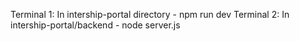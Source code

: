 Terminal 1: In intership-portal directory - npm run dev
Terminal 2: In intership-portal/backend - node server.js
